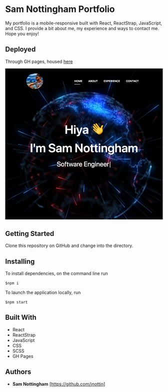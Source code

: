 # Sam Nottingham Portfolio

My portfolio is a mobile-responsive built with React, ReactStrap, JavaScript, and CSS. I provide a bit about me, my experience and ways to contact me. Hope you enjoy!

## Deployed
Through GH pages, housed [here](https://jnottin.github.io/new_portfolio/)

![alt text](https://github.com/jnottin/new_portfolio/blob/main/portfolio_image.png?raw=true)


## Getting Started

Clone this repository on GitHub and change into the directory.

## Installing

To install dependencies, on the command line run
```
$npm i
```
To launch the application locally, run
```
$npm start
```

## Built With

* React
* ReactStrap
* JavaScript
* CSS
* SCSS
* GH Pages

## Authors

* **Sam Nottingham** [https://github.com/jnottin]
